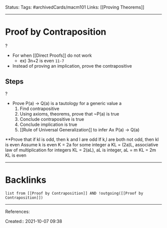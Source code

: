 Status: 
Tags: #archivedCards/macm101
Links: [[Proving Theorems]]
___
# Proof by Contraposition
?
- For when [[Direct Proofs]] do not work
	- ex) 3n+2 is even `11-7`
- Instead of proving an implication, prove the contrapositive
<!--SR:!2021-12-31,49,290-->

## Steps
?
- Prove P(a) -> Q(a) is a tautology for a generic value a
	1. Find contrapositive
	2. Using axioms, theorems, prove that ~P(a) is true
	3. Conclude contrapositive is true
	4. Conclude implication is true
	5. [[Rule of Universal Generalization]] to infer Ax P(a) -> Q(a)
<!--SR:!2021-12-13,10,250-->


**Prove that if kl is odd, then k and l are odd
If k,l are both not odd, then kl is even
Assume k is even
K = 2a for some integer a
KL = (2a)L, associative law of multiplication for integers
KL = 2(aL), aL is integer, aL = m
KL = 2m
KL is even
___
# Backlinks
```dataview
list from [[Proof by Contraposition]] AND !outgoing([[Proof by Contraposition]])
```
___
References:

Created:: 2021-10-07 09:38
